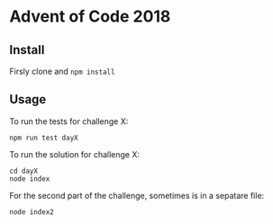 # Advent of Code 2018

## Install

Firsly clone and `npm install`

## Usage

To run the tests for challenge X:

`npm run test dayX`

To run the solution for challenge X:

```
cd dayX
node index
```

For the second part of the challenge, sometimes is in a sepatare file:

`node index2`
